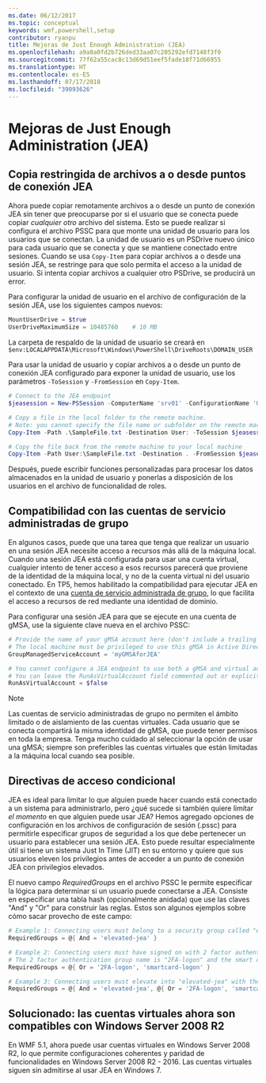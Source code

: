 ```yaml
---
ms.date: 06/12/2017
ms.topic: conceptual
keywords: wmf,powershell,setup
contributor: ryanpu
title: Mejoras de Just Enough Administration (JEA)
ms.openlocfilehash: a9a8a0fd2b726ded33aa07c205292efd7148f3f0
ms.sourcegitcommit: 77f62a55cac8c13d69d51eef5fade18f71d66955
ms.translationtype: HT
ms.contentlocale: es-ES
ms.lasthandoff: 07/17/2018
ms.locfileid: "39093626"
---
```

# <a name="improvements-to-just-enough-administration-jea"></a>Mejoras de Just Enough Administration (JEA)

## <a name="constrained-file-copy-tofrom-jea-endpoints"></a>Copia restringida de archivos a o desde puntos de conexión JEA

Ahora puede copiar remotamente archivos a o desde un punto de conexión JEA sin tener que preocuparse por si el usuario que se conecta puede copiar *cualquier otro* archivo del sistema.
Esto se puede realizar si configura el archivo PSSC para que monte una unidad de usuario para los usuarios que se conectan.
La unidad de usuario es un PSDrive nuevo único para cada usuario que se conecta y que se mantiene conectado entre sesiones.
Cuando se usa `Copy-Item` para copiar archivos a o desde una sesión JEA, se restringe para que solo permita el acceso a la unidad de usuario.
Si intenta copiar archivos a cualquier otro PSDrive, se producirá un error.

Para configurar la unidad de usuario en el archivo de configuración de la sesión JEA, use los siguientes campos nuevos:

```powershell
MountUserDrive = $true
UserDriveMaximumSize = 10485760    # 10 MB
```

La carpeta de respaldo de la unidad de usuario se creará en `$env:LOCALAPPDATA\Microsoft\Windows\PowerShell\DriveRoots\DOMAIN_USER`

Para usar la unidad de usuario y copiar archivos a o desde un punto de conexión JEA configurado para exponer la unidad de usuario, use los parámetros `-ToSession` y `-FromSession` en `Copy-Item`.

```powershell
# Connect to the JEA endpoint
$jeasession = New-PSSession -ComputerName 'srv01' -ConfigurationName 'UserDemo'

# Copy a file in the local folder to the remote machine.
# Note: you cannot specify the file name or subfolder on the remote machine. You must exactly type "User:"
Copy-Item -Path .\SampleFile.txt -Destination User: -ToSession $jeasession

# Copy the file back from the remote machine to your local machine
Copy-Item -Path User:\SampleFile.txt -Destination . -FromSession $jeasession
```

Después, puede escribir funciones personalizadas para procesar los datos almacenados en la unidad de usuario y ponerlas a disposición de los usuarios en el archivo de funcionalidad de roles.

## <a name="support-for-group-managed-service-accounts"></a>Compatibilidad con las cuentas de servicio administradas de grupo

En algunos casos, puede que una tarea que tenga que realizar un usuario en una sesión JEA necesite acceso a recursos más allá de la máquina local.
Cuando una sesión JEA está configurada para usar una cuenta virtual, cualquier intento de tener acceso a esos recursos parecerá que proviene de la identidad de la máquina local, y no de la cuenta virtual ni del usuario conectado.
En TP5, hemos habilitado la compatibilidad para ejecutar JEA en el contexto de una [cuenta de servicio administrada de grupo](/previous-versions/windows/it-pro/windows-server-2012-R2-and-2012/jj128431\(v=ws.11\)), lo que facilita el acceso a recursos de red mediante una identidad de dominio.

Para configurar una sesión JEA para que se ejecute en una cuenta de gMSA, use la siguiente clave nueva en el archivo PSSC:

```powershell
# Provide the name of your gMSA account here (don't include a trailing $)
# The local machine must be privileged to use this gMSA in Active Directory
GroupManagedServiceAccount = 'myGMSAforJEA'

# You cannot configure a JEA endpoint to use both a gMSA and virtual account
# You can leave the RunAsVirtualAccount field commented out or explicitly set it to false
RunAsVirtualAccount = $false
```

> [!NOTE]
> Las cuentas de servicio administradas de grupo no permiten el ámbito limitado o de aislamiento de las cuentas virtuales.
> Cada usuario que se conecta compartirá la misma identidad de gMSA, que puede tener permisos en toda la empresa.
> Tenga mucho cuidado al seleccionar la opción de usar una gMSA; siempre son preferibles las cuentas virtuales que están limitadas a la máquina local cuando sea posible.

## <a name="conditional-access-policies"></a>Directivas de acceso condicional

JEA es ideal para limitar lo que alguien puede hacer cuando está conectado a un sistema para administrarlo, pero ¿qué sucede si también quiere limitar *el momento* en que alguien puede usar JEA?
Hemos agregado opciones de configuración en los archivos de configuración de sesión (.pssc) para permitirle especificar grupos de seguridad a los que debe pertenecer un usuario para establecer una sesión JEA.
Esto puede resultar especialmente útil si tiene un sistema Just In Time (JIT) en su entorno y quiere que sus usuarios eleven los privilegios antes de acceder a un punto de conexión JEA con privilegios elevados.

El nuevo campo *RequiredGroups* en el archivo PSSC le permite especificar la lógica para determinar si un usuario puede conectarse a JEA.
Consiste en especificar una tabla hash (opcionalmente anidada) que use las claves "And" y "Or" para construir las reglas.
Estos son algunos ejemplos sobre cómo sacar provecho de este campo:

```powershell
# Example 1: Connecting users must belong to a security group called "elevated-jea"
RequiredGroups = @{ And = 'elevated-jea' }

# Example 2: Connecting users must have signed on with 2 factor authentication or a smart card
# The 2 factor authentication group name is "2FA-logon" and the smart card group name is "smartcard-logon"
RequiredGroups = @{ Or = '2FA-logon', 'smartcard-logon' }

# Example 3: Connecting users must elevate into "elevated-jea" with their JIT system and have logged on with 2FA or a smart card
RequiredGroups = @{ And = 'elevated-jea', @{ Or = '2FA-logon', 'smartcard-logon' }}
```

## <a name="fixed-virtual-accounts-are-now-supported-on-windows-server-2008-r2"></a>Solucionado: las cuentas virtuales ahora son compatibles con Windows Server 2008 R2

En WMF 5.1, ahora puede usar cuentas virtuales en Windows Server 2008 R2, lo que permite configuraciones coherentes y paridad de funcionalidades en Windows Server 2008 R2 - 2016.
Las cuentas virtuales siguen sin admitirse al usar JEA en Windows 7.